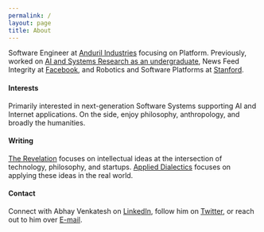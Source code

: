 ```yaml
---
permalink: /
layout: page
title: About
---
```


Software Engineer at [Anduril Industries](https://anduril.com/) focusing on Platform.
Previously, worked on [AI and Systems Research as an undergraduate](https://scholar.google.com/citations?user=Inp7zBgAAAAJ&hl=en),
News Feed Integrity at [Facebook](https://engineering.fb.com/), and Robotics and Software Platforms at [Stanford](https://www.stanford.edu/).

#### Interests

Primarily interested in next-generation Software Systems supporting AI and Internet applications. On the side, enjoy
philosophy, anthropology, and broadly the humanities.

#### Writing

[The Revelation](https://abhayvenkatesh.substack.com/) focuses on intellectual ideas at the intersection of technology,
philosophy, and startups. [Applied Dialectics](https://applieddialectics.substack.com/) focuses on applying these ideas in the real world.

#### Contact

Connect with Abhay Venkatesh on [LinkedIn](https://www.linkedin.com/in/abhayvenkatesh/), follow him on [Twitter](https://twitter.com/AbhayVenkatesh1),
or reach out to him over [E-mail](mailto:abhay.venkatesh@gmail.com).